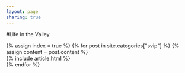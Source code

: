 ```yaml
---
layout: page
sharing: true
---
```

#Life in the Valley
<div id="blog-index" class="category">
{% assign index = true %}
{% for post in site.categories["svip"] %}
  {% assign content = post.content %}
  <article>
    {% include article.html %}
  </article>
{% endfor %}
</div>


